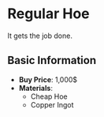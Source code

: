 # Regular Hoe

It gets the job done.

## Basic Information

- **Buy Price**: 1,000$
- **Materials**:
  - Cheap Hoe
  - Copper Ingot
